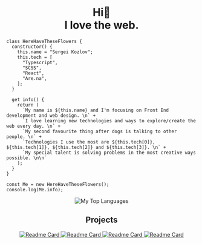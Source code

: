 <h1 align="center">Hi🌱 <br>I love the web.</h1>

```JS
class HereHaveTheseFlowers {
  constructor() {
    this.name = "Sergei Kozlov";
    this.tech = [
      "Typescript",
      "SCSS",
      "React",
      "Are.na",
    ];
  }

  get info() {
    return (
      `My name is ${this.name} and I'm focusing on Front End development and web design. \n` +
      `I love learning new technologies and ways to explore/create the web every day. \n` +
      `My second favourite thing after dogs is talking to other people. \n` +
      `Technologies I use the most are ${this.tech[0]}, ${this.tech[1]}, ${this.tech[2]} and ${this.tech[3]}. \n` +
      `My special talent is solving problems in the most creative ways possible. \n\n`      
    );
  }
}

const Me = new HereHaveTheseFlowers();
console.log(Me.info);
```


<div align=center >

<img alt="My Top Languages" src="https://github-readme-stats.vercel.app/api/top-langs/?username=HereHaveTheseFlowers&amp;langs_count=8&amp;count_private=true&amp;layout=compact&amp;theme=dark&amp;hide_border=true&amp;bg_color=0D1117" style="max-width: 100%;">
  
## Projects
  
<a href="https://github.com/HereHaveTheseFlowers/rinav.site" target="_blank" rel="noopener noreferrer">
<img src="https://camo.githubusercontent.com/a7b63378da097425cfe5a24e89a1a3e098b2abf8112ee920a785661f2910eedf/68747470733a2f2f6769746875622d726561646d652d73746174732e76657263656c2e6170702f6170692f70696e2f3f757365726e616d653d68657265686176657468657365666c6f77657273267265706f3d72696e61762e7369746526686964655f626f726465723d74727565267468656d653d6461726b2662675f636f6c6f723d304431313137" alt="Readme Card" data-canonical-src="https://github-readme-stats.vercel.app/api/pin/?username=herehavetheseflowers&amp;repo=rinav.site&amp;hide_border=true&amp;theme=dark&amp;bg_color=0D1117" style="max-width: 100%;">
</a>
  
<a href="https://github.com/HereHaveTheseFlowers/middle.messenger.praktikum.yandex" target="_blank" rel="noopener noreferrer">
<img src="https://camo.githubusercontent.com/3e4e173db75934ffd6bfd82b3d7946fce33fcca52bb7cc22a57a02a615f0aa96/68747470733a2f2f6769746875622d726561646d652d73746174732e76657263656c2e6170702f6170692f70696e2f3f757365726e616d653d68657265686176657468657365666c6f77657273267265706f3d6d6964646c652e6d657373656e6765722e7072616b74696b756d2e79616e64657826686964655f626f726465723d74727565267468656d653d6461726b2662675f636f6c6f723d304431313137" alt="Readme Card" data-canonical-src="https://github-readme-stats.vercel.app/api/pin/?username=herehavetheseflowers&amp;repo=middle.messenger.praktikum.yandex&amp;hide_border=true&amp;theme=dark&amp;bg_color=0D1117" style="max-width: 100%;">
</a>

<a href="https://github.com/HereHaveTheseFlowers/simplebgslider" target="_blank" rel="noopener noreferrer">
<img src="https://camo.githubusercontent.com/aca83742d4a705df1a00eee40f7b1fb5c54392ffcb109fe7aa5590964940e937/68747470733a2f2f6769746875622d726561646d652d73746174732e76657263656c2e6170702f6170692f70696e2f3f757365726e616d653d68657265686176657468657365666c6f77657273267265706f3d73696d706c656267736c6964657226686964655f626f726465723d74727565267468656d653d6461726b2662675f636f6c6f723d304431313137" alt="Readme Card" data-canonical-src="https://github-readme-stats.vercel.app/api/pin/?username=herehavetheseflowers&amp;repo=simplebgslider&amp;hide_border=true&amp;theme=dark&amp;bg_color=0D1117" style="max-width: 100%;">
</a>


<a href="https://github.com/HereHaveTheseFlowers/DontEatYourFriend" target="_blank" rel="noopener noreferrer">
<img src="https://camo.githubusercontent.com/ec9f2112f9787ed674034d28a7af3a7ba899e7961821fa5203e69913c010bbf8/68747470733a2f2f6769746875622d726561646d652d73746174732e76657263656c2e6170702f6170692f70696e2f3f757365726e616d653d68657265686176657468657365666c6f77657273267265706f3d446f6e74456174596f7572467269656e6426686964655f626f726465723d74727565267468656d653d6461726b2662675f636f6c6f723d304431313137" alt="Readme Card" data-canonical-src="https://github-readme-stats.vercel.app/api/pin/?username=herehavetheseflowers&amp;repo=DontEatYourFriend&amp;hide_border=true&amp;theme=dark&amp;bg_color=0D1117" style="max-width: 100%;">
</a>

</div>


